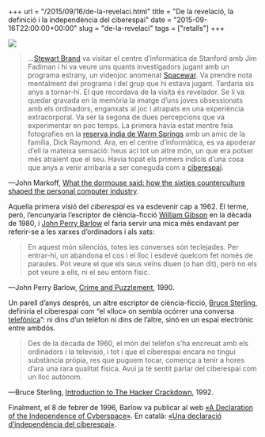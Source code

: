+++
url = "/2015/09/16/de-la-revelaci.html"
title = "De la revelació, la definició i la independència del ciberespai"
date = "2015-09-16T22:00:00+00:00"
slug = "de-la-revelaci"
tags = ["retalls"]
+++

<a title="See page for author [Public domain], via Wikimedia Commons" href="http://commons.wikimedia.org/wiki/File%3AAdolphe_Bitard_-_T%C3%A9l%C3%A9phone.jpg"><img src="http://upload.wikimedia.org/wikipedia/commons/1/12/Adolphe_Bitard_-_T%C3%A9l%C3%A9phone.jpg" class="img-responsive"></a>

> …[Stewart Brand](https://en.wikipedia.org/wiki/Stewart_Brand) va visitar el centre d’informàtica de Stanford amb Jim Fadiman i hi va veure uns quants investigadors jugant amb un programa estrany, un videojoc anomenat [Spacewar](https://en.wikipedia.org/wiki/Spacewar_(video_game)). Va prendre nota mentalment del programa i del grup que hi estava jugant. Tardaria sis anys a tornar-hi.
El que recordava de la visita és revelador. Se li va quedar gravada en la memòria la imatge d’uns joves obsessionats amb els ordinadors, enganxats al joc i atrapats en una experiència extracorporal. Va ser la segona de dues percepcions que va experimentar en poc temps. La primera havia estat mentre feia fotografies en la [reserva índia de Warm Springs](https://en.wikipedia.org/wiki/Warm_Springs_Indian_Reservation) amb un amic de la família, Dick Raymond. Ara, en el centre d’informàtica, es va apoderar d’ell la mateixa sensació: heus ací tot un altre món, un que era potser més atraient que el seu. Havia topat els primers indicis d’una cosa que anys a venir arribaria a ser coneguda com a [ciberespai](http://en.wikipedia.org/wiki/Cyberspace).

—John Markoff, [What the dormouse said: how the sixties counterculture shaped the personal computer industry](http://en.wikipedia.org/wiki/What_the_Dormouse_Said).

Aquella primera visió del *ciberespai* es va esdevenir cap a 1962. El terme, però, l’encunyaria l’escriptor de ciència-ficció [William Gibson](https://en.wikipedia.org/wiki/William_Gibson) en la dècada de 1980, i [John Perry Barlow](https://en.wikipedia.org/wiki/John_Perry_Barlow) el faria servir una mica més endavant per referir-se a les xarxes d’ordinadors i als xats:

> En aquest món silenciós, totes les converses són teclejades. Per entrar-hi, un abandona el cos i el lloc i esdevé quelcom fet només de paraules. Pot veure el que els seus veïns diuen (o han dit), però no els pot veure a ells, ni el seu entorn físic.

—John Perry Barlow, [Crime and Puzzlement](https://w2.eff.org/Misc/Publications/John_Perry_Barlow/HTML/crime_and_puzzlement_1.html), 1990.

Un parell d’anys després, un altre escriptor de ciència-ficció, [Bruce Sterling](https://en.wikipedia.org/wiki/Bruce_Sterling), definiria el ciberespai com “el «lloc» on sembla ocórrer una conversa [telefònica](/2013/04/25/internet-s-com.html)”: ni dins d’un telèfon ni dins de l’altre, sinó en un espai electrònic entre ambdós.

> Des de la dècada de 1960, el món del telèfon s’ha encreuat amb els ordinadors i la televisió, i tot i que el ciberespai encara no tingui substància pròpia, res que puguem tocar, comença a tenir a hores d’ara una rara qualitat física. Avui ja té sentit parlar del ciberespai com un lloc autònom.

—Bruce Sterling, [Introduction to The Hacker Crackdown](https://en.wikipedia.org/wiki/The_Hacker_Crackdown), 1992.

Finalment, el 8 de febrer de 1996, Barlow va publicar al web [«A Declaration of the Independence of Cyberspace»](https://en.wikipedia.org/wiki/A_Declaration_of_the_Independence_of_Cyberspace). En català: [«Una declaració d’independència del ciberespai»](https://ca.wikipedia.org/wiki/Una_declaraci%C3%B3_d'independ%C3%A8ncia_del_ciberespai).

